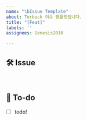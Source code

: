 ```yaml
---
name: "\bIssue Template"
about: Terbuck 이슈 템플릿입니다.
title: "[Feat]"
labels: ''
assignees: Genesis2010

---
```


## 🛠 Issue
 <!-- 이슈에 대해 간략하게 설명해주세요 -->

<br>

 ## 📝 To-do
 <!-- 진행할 작업에 대해 적어주세요 -->
 - [ ] todo!
